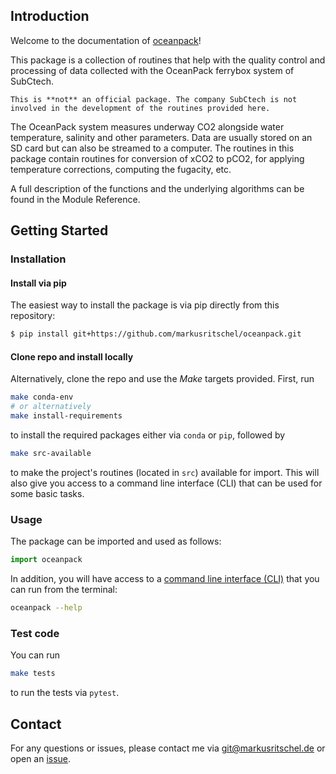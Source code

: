## Introduction

Welcome to the documentation of [oceanpack](https://github.com/markusritschel/oceanpack)!

This package is a collection of routines that help with the quality control and processing of data collected with the OceanPack ferrybox system of SubCtech.

```{note}
This is **not** an official package. The company SubCtech is not involved in the development of the routines provided here.
```

The OceanPack system measures underway CO2 alongside water temperature, salinity and other parameters.
Data are usually stored on an SD card but can also be streamed to a computer.
The routines in this package contain routines for conversion of xCO2 to pCO2, for applying temperature corrections, computing the fugacity, etc.

A full description of the functions and the underlying algorithms can be found in the Module Reference.

## Getting Started

### Installation

#### Install via pip

The easiest way to install the package is via pip directly from this repository:

```bash
$ pip install git+https://github.com/markusritschel/oceanpack.git
```

#### Clone repo and install locally

Alternatively, clone the repo and use the *Make* targets provided.
First, run

```bash
make conda-env
# or alternatively
make install-requirements
```

to install the required packages either via `conda` or `pip`, followed by

```bash
make src-available
```

to make the project's routines (located in `src`) available for import.
This will also give you access to a command line interface (CLI) that can be used for some basic tasks.

### Usage

The package can be imported and used as follows:

```python
import oceanpack
```

In addition, you will have access to a [command line interface (CLI)](cli.md) that you can run from the terminal:

```bash
oceanpack --help
```

### Test code

You can run

```bash
make tests
```

to run the tests via `pytest`.

## Contact

For any questions or issues, please contact me via git@markusritschel.de or open an [issue](https://github.com/markusritschel/oceanpack/issues).
